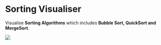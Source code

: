 # Sorting Visualiser

Visualise **Sorting Algorithms** which includes **Bubble Sort, QuickSort and MergeSort**.

![](https://media.giphy.com/media/d1SFw1MN6BxWIIjrGW/giphy.gif)
